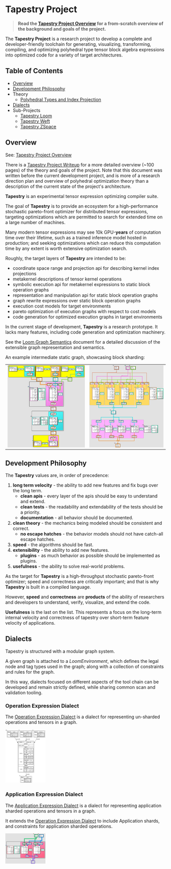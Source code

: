 # Tapestry Project

> **Read the [Tapestry Project Overview](TapestryProjectOverview.md) for a from-scratch overview of
> the background and goals of the project.**

The **Tapestry Project** is a research project to develop a complete and developer-friendly
toolchain for generating, visualizing, transforming, compiling, and optimizing polyhedral type
tensor block algebra expressions into optimized code for a variety of target architectures.

## Table of Contents

- [Overview](#overview)
- [Development Philosophy](#development-philosophy)
- Theory
  - [Polyhedral Types and Index Projection](PolyhedralTypesAndIndexProjection.md)
- [Dialects](#Dialects)
- Sub-Projects
  - [Tapestry Loom](TapestryLoom.md)
  - [Tapestry Weft](TapestryWeft.md)
  - [Tapestry ZSpace](TapestryZSpace.md)

## Overview

See: [Tapestry Project Overview](TapestryProjectOverview.md)

There is a [Tapestry Project Writeup](https://crutcher.github.io/Tapestry/) for a more detailed
overview (~100 pages) of the theory and goals of the project. Note that this document was written
before the current development project, and is more of a research direction plan and overview of
polyhedral optimization theory than a description of the current state of the project's
architecture.

**Tapestry** is an experimental tensor expression optimizing compiler suite.

The goal of **Tapestry** is to provide an ecosystem for a high-performance stochastic pareto-front
optimizer for distributed tensor expressions, targeting optimizations which are permitted to search
for extended time on a large number of machines.

Many modern tensor expressions may see 10k GPU-**years** of computation time over their lifetime,
such as a trained inference model hosted in production; and seeking optimizations which can reduce
this computation time by any extent is worth extensive optimization search.

Roughly, the target layers of **Tapestry** are intended to be:

- coordinate space range and projection api for describing kernel index projections
- metakernel descriptions of tensor kernel operations
- symbolic execution api for metakernel expressions to static block operation graphs
- representation and manipulation api for static block operation graphs
- graph rewrite expressions over static block operation graphs
- execution cost models for target environments
- pareto optimization of execution graphs with respect to cost models
- code generation for optimized execution graphs in target environments

In the current stage of development, **Tapestry** is a research prototype. It lacks many features,
including code generation and optimization machinery.

See the [Loom Graph Semantics](LoomGraphSemantics.md) document for a detailed discussion of the
extensible graph representation and semantics.

An example intermediate static graph, showcasing block sharding:

<table cellborder="0">
  <tr>
    <td>
      <div style="width: 100%; margin: auto">
        <img alt="linear.relu" src="media/linear.relu.ortho.jpg"/>
      </div>
    </td>
    <td>
      <div style="width: 100%; margin: auto">
        <img alt="linear.relu.4x" src="media/linear.relu.4x.ortho.jpg"/>
      </div>
    </td>
  </tr>
</table>

## Development Philosophy

The **Tapestry** values are, in order of precedence:

1. **long term velocity** - the ability to add new features and fix bugs over the long term.
   - **clean apis** - every layer of the apis should be easy to understand and extend.
   - **clean tests** - the readability and extendability of the tests should be a priority.
   - **documentation** - all behavior should be documented.
2. **clean theory** - the mechanics being modeled should be consistent and correct.
   - **no escape hatches** - the behavior models should not have catch-all escape hatches.
3. **speed** - the algorithms should be fast.
4. **extensibility** - the ability to add new features.
   - **plugins** - as much behavior as possible should be implemented as plugins.
5. **usefulness** - the ability to solve real-world problems.

As the target for **Tapestry** is a high-throughput stochastic pareto-front optimizer; speed and
correctness are critically important; and that is why **Tapestry** is built in a compiled language.

However, **speed** and **correctness** are **products** of the ability of researchers and developers
to understand, verify, visualize, and extend the code.

**Usefulness** is the last on the list. This represents a focus on the long-term internal velocity
and correctness of tapestry over short-term feature velocity of applications.

## Dialects

Tapestry is structured with a modular graph system.

A given graph is attached to a _LoomEnvironment_, which defines the legal node and tag types used in
the graph; along with a collection of constraints and rules for the graph.

In this way, dialects focused on different aspects of the tool chain can be developed and remain
strictly defined, while sharing common scan and validation tooling.

### Operation Expression Dialect

The [Operation Expression Dialect](dialects/OperationExpressionDialect.md) is a dialect for
representing un-sharded operations and tensors in a graph.

<img src="dialects/OperationExpressionDialect/example1.dot.png" width="25%"/>

### Application Expression Dialect

The [Application Expression Dialect](dialects/ApplicationExpressionDialect.md) is a dialect for
representing application sharded operations and tensors in a graph.

It extends the [Operation Expression Dialect](dialects/OperationExpressionDialect.md) to include
Application shards, and constraints for application sharded operations.

<img src="dialects/ApplicationExpressionDialect/example1.jpg" width="25%"/>
